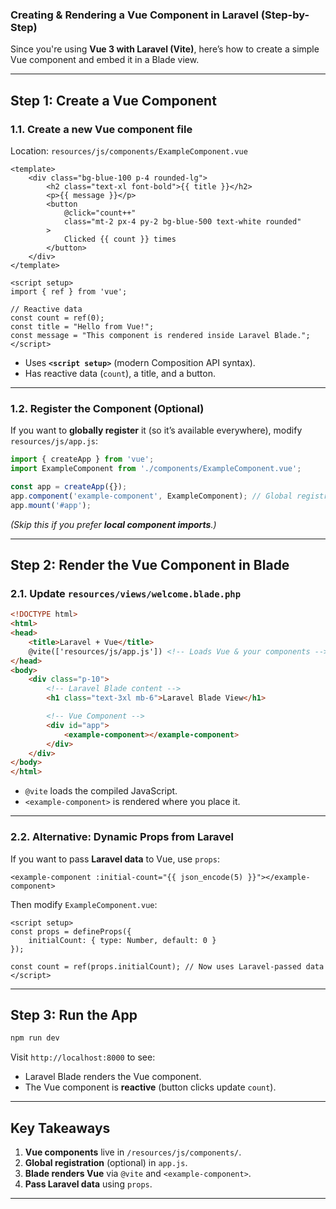 ### **Creating & Rendering a Vue Component in Laravel (Step-by-Step)**  

Since you're using **Vue 3 with Laravel (Vite)**, here’s how to create a simple Vue component and embed it in a Blade view.

---

## **Step 1: Create a Vue Component**
### **1.1. Create a new Vue component file**  
Location: `resources/js/components/ExampleComponent.vue`  
```vue
<template>
    <div class="bg-blue-100 p-4 rounded-lg">
        <h2 class="text-xl font-bold">{{ title }}</h2>
        <p>{{ message }}</p>
        <button 
            @click="count++" 
            class="mt-2 px-4 py-2 bg-blue-500 text-white rounded"
        >
            Clicked {{ count }} times
        </button>
    </div>
</template>

<script setup>
import { ref } from 'vue';

// Reactive data
const count = ref(0);
const title = "Hello from Vue!";
const message = "This component is rendered inside Laravel Blade.";
</script>
```
- Uses **`<script setup>`** (modern Composition API syntax).  
- Has reactive data (`count`), a title, and a button.  

---

### **1.2. Register the Component (Optional)**
If you want to **globally register** it (so it’s available everywhere), modify `resources/js/app.js`:
```js
import { createApp } from 'vue';
import ExampleComponent from './components/ExampleComponent.vue';

const app = createApp({});
app.component('example-component', ExampleComponent); // Global registration
app.mount('#app');
```
*(Skip this if you prefer **local component imports**.)*

---

## **Step 2: Render the Vue Component in Blade**
### **2.1. Update `resources/views/welcome.blade.php`**
```html
<!DOCTYPE html>
<html>
<head>
    <title>Laravel + Vue</title>
    @vite(['resources/js/app.js']) <!-- Loads Vue & your components -->
</head>
<body>
    <div class="p-10">
        <!-- Laravel Blade content -->
        <h1 class="text-3xl mb-6">Laravel Blade View</h1>

        <!-- Vue Component -->
        <div id="app">
            <example-component></example-component>
        </div>
    </div>
</body>
</html>
```
- `@vite` loads the compiled JavaScript.  
- `<example-component>` is rendered where you place it.  

---

### **2.2. Alternative: Dynamic Props from Laravel**
If you want to pass **Laravel data** to Vue, use `props`:
```blade
<example-component :initial-count="{{ json_encode(5) }}"></example-component>
```
Then modify `ExampleComponent.vue`:
```vue
<script setup>
const props = defineProps({
    initialCount: { type: Number, default: 0 }
});

const count = ref(props.initialCount); // Now uses Laravel-passed data
</script>
```

---

## **Step 3: Run the App**
```bash
npm run dev
```
Visit `http://localhost:8000` to see:  
- Laravel Blade renders the Vue component.  
- The Vue component is **reactive** (button clicks update `count`).  

---

## **Key Takeaways**
1. **Vue components** live in `/resources/js/components/`.  
2. **Global registration** (optional) in `app.js`.  
3. **Blade renders Vue** via `@vite` and `<example-component>`.  
4. **Pass Laravel data** using `props`.  

---